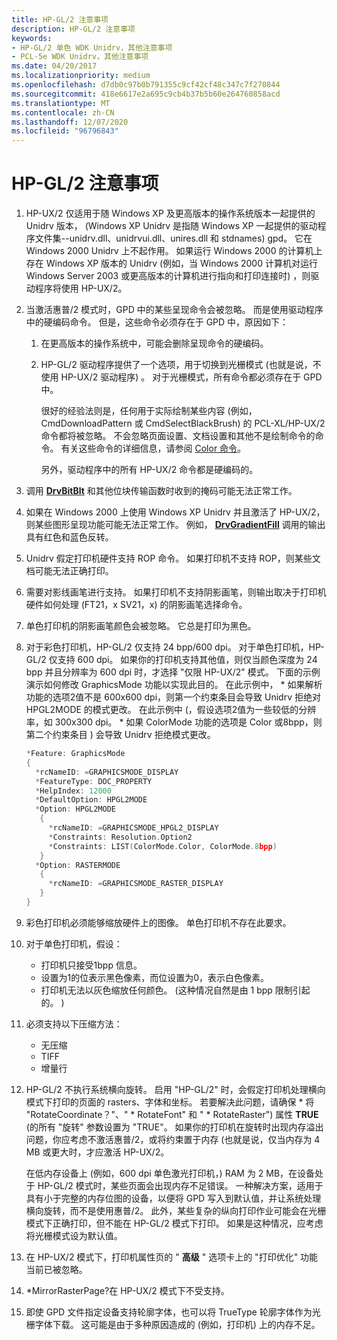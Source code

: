 ```yaml
---
title: HP-GL/2 注意事项
description: HP-GL/2 注意事项
keywords:
- HP-GL/2 单色 WDK Unidrv，其他注意事项
- PCL-5e WDK Unidrv，其他注意事项
ms.date: 04/20/2017
ms.localizationpriority: medium
ms.openlocfilehash: d7db0c97b0b791355c9cf42cf48c347c7f270844
ms.sourcegitcommit: 418e6617e2a695c9cb4b37b5b60e264760858acd
ms.translationtype: MT
ms.contentlocale: zh-CN
ms.lasthandoff: 12/07/2020
ms.locfileid: "96796843"
---
```

# <a name="hp-gl2-caveats"></a>HP-GL/2 注意事项





1.  HP-UX/2 仅适用于随 Windows XP 及更高版本的操作系统版本一起提供的 Unidrv 版本， (Windows XP Unidrv 是指随 Windows XP 一起提供的驱动程序文件集--unidrv.dll、unidrvui.dll、unires.dll 和 stdnames) gpd。 它在 Windows 2000 Unidrv 上不起作用。 如果运行 Windows 2000 的计算机上存在 Windows XP 版本的 Unidrv (例如，当 Windows 2000 计算机对运行 Windows Server 2003 或更高版本的计算机进行指向和打印连接时) ，则驱动程序将使用 HP-UX/2。

2.  当激活惠普/2 模式时，GPD 中的某些呈现命令会被忽略。 而是使用驱动程序中的硬编码命令。 但是，这些命令必须存在于 GPD 中，原因如下：
    1.  在更高版本的操作系统中，可能会删除呈现命令的硬编码。
    2.  HP-GL/2 驱动程序提供了一个选项，用于切换到光栅模式 (也就是说，不使用 HP-UX/2 驱动程序) 。 对于光栅模式，所有命令都必须存在于 GPD 中。

        很好的经验法则是，任何用于实际绘制某些内容 (例如，CmdDownloadPattern 或 CmdSelectBlackBrush) 的 PCL-XL/HP-UX/2 命令都将被忽略。 不会忽略页面设置、文档设置和其他不是绘制命令的命令。 有关这些命令的详细信息，请参阅 [Color 命令](color-commands.md)。

        另外，驱动程序中的所有 HP-UX/2 命令都是硬编码的。

3.  调用 [**DrvBitBlt**](/windows/win32/api/winddi/nf-winddi-drvbitblt) 和其他位块传输函数时收到的掩码可能无法正常工作。

4.  如果在 Windows 2000 上使用 Windows XP Unidrv 并且激活了 HP-UX/2，则某些图形呈现功能可能无法正常工作。 例如， [**DrvGradientFill**](/windows/win32/api/winddi/nf-winddi-drvgradientfill) 调用的输出具有红色和蓝色反转。

5.  Unidrv 假定打印机硬件支持 ROP 命令。 如果打印机不支持 ROP，则某些文档可能无法正确打印。

6.  需要对影线画笔进行支持。 如果打印机不支持阴影画笔，则输出取决于打印机硬件如何处理 (FT21，x SV21，x) 的阴影画笔选择命令。

7.  单色打印机的阴影画笔颜色会被忽略。 它总是打印为黑色。

8.  对于彩色打印机，HP-GL/2 仅支持 24 bpp/600 dpi。 对于单色打印机，HP-GL/2 仅支持 600 dpi。 如果你的打印机支持其他值，则仅当颜色深度为 24 bpp 并且分辨率为 600 dpi 时，才选择 "仅限 HP-UX/2" 模式。 下面的示例演示如何修改 GraphicsMode 功能以实现此目的。 在此示例中， \* 如果解析功能的选项2值不是 600x600 dpi，则第一个约束条目会导致 Unidrv 拒绝对 HPGL2MODE 的模式更改。 在此示例中 (，假设选项2值为一些较低的分辨率，如 300x300 dpi。 \* 如果 ColorMode 功能的选项是 Color 或8bpp，则第二个约束条目 ) 会导致 Unidrv 拒绝模式更改。
    ```cpp
    *Feature: GraphicsMode
    {
      *rcNameID: =GRAPHICSMODE_DISPLAY
      *FeatureType: DOC_PROPERTY
      *HelpIndex: 12000
      *DefaultOption: HPGL2MODE
      *Option: HPGL2MODE
       {
         *rcNameID: =GRAPHICSMODE_HPGL2_DISPLAY
         *Constraints: Resolution.Option2
         *Constraints: LIST(ColorMode.Color, ColorMode.8bpp)
       }
      *Option: RASTERMODE
       {
         *rcNameID: =GRAPHICSMODE_RASTER_DISPLAY
       }
    }
    ```

9.  彩色打印机必须能够缩放硬件上的图像。 单色打印机不存在此要求。

10. 对于单色打印机，假设：
    -   打印机只接受1bpp 信息。
    -   设置为1的位表示黑色像素，而位设置为0，表示白色像素。
    -   打印机无法以灰色缩放任何颜色。  (这种情况自然是由 1 bpp 限制引起的。 ) 

11. 必须支持以下压缩方法：
    -   无压缩
    -   TIFF
    -   增量行

12. HP-GL/2 不执行系统横向旋转。 启用 "HP-GL/2" 时，会假定打印机处理横向模式下打印的页面的 rasters、字体和坐标。 若要解决此问题，请确保 \* 将 "RotateCoordinate？"、" \* RotateFont" 和 " \* RotateRaster") 属性 **TRUE** (的所有 "旋转" 参数设置为 "TRUE"。 如果你的打印机在旋转时出现内存溢出问题，你应考虑不激活惠普/2，或将约束置于内存 (也就是说，仅当内存为 4 MB 或更大时，才应激活 HP-UX/2。

    在低内存设备上 (例如，600 dpi 单色激光打印机，) RAM 为 2 MB，在设备处于 HP-GL/2 模式时，某些页面会出现内存不足错误。 一种解决方案，适用于具有小于完整的内存位图的设备，以便将 GPD 写入到默认值，并让系统处理横向旋转，而不是使用惠普/2。 此外，某些复杂的纵向打印作业可能会在光栅模式下正确打印，但不能在 HP-GL/2 模式下打印。 如果是这种情况，应考虑将光栅模式设为默认值。

13. 在 HP-UX/2 模式下，打印机属性页的 " **高级** " 选项卡上的 "打印优化" 功能当前已被忽略。

14. \*MirrorRasterPage?在 HP-UX/2 模式下不受支持。

15. 即使 GPD 文件指定设备支持轮廓字体，也可以将 TrueType 轮廓字体作为光栅字体下载。 这可能是由于多种原因造成的 (例如，打印机) 上的内存不足。

 

